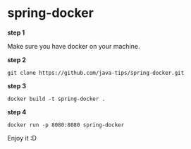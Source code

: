 # spring-docker

**step 1**

Make sure you have docker on your machine.

**step 2**
```
git clone https://github.com/java-tips/spring-docker.git
```

**step 3** 
```
docker build -t spring-docker .
```

**step 4**
```
docker run -p 8080:8080 spring-docker
```

Enjoy it :D
